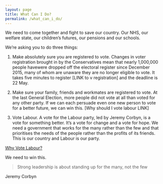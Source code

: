 ```yaml
---
layout: page
title: What Can I Do?
permalink: /what_can_i_do/
---
```


We need to come together and fight to save our country. Our NHS, our welfare state, our children’s futures, our pensions and our schools. 

We’re asking you to do three things:

  1. Make absolutely sure you are registered to vote. Changes in voter registration brought in by the Conservatives mean that nearly 1,000,000 people havewere dropped off the electoral register since December 2015, many of whom are unaware they are no longer eligible to vote. It takes five minutes to register [LINK to v registration] and the deadline is 22 May.

  2. Make sure your family, friends and workmates are registered to vote. At the last General Election, more people did not vote at all than voted for any other party. If we can each persuade even one new person to vote for a better future, we can win this. [Why should I vote labour LINK]

  3. Vote Labour. A vote for the Labour party, led by Jeremy Corbyn, is a vote for something better. It’s a vote for change and a vote for hope. We need a government that works for the many rather than the few and that prioritises the needs of the people rather than the profits of its friends. This is our country and Labour is our party. 

[Why Vote Labour?](/why_vote_labour/)

We need to win this. 

> Strong leadership is about standing up for the many, not the few

Jeremy Corbyn

